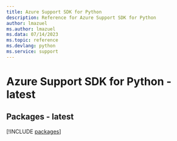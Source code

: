 ```yaml
---
title: Azure Support SDK for Python
description: Reference for Azure Support SDK for Python
author: lmazuel
ms.author: lmazuel
ms.data: 07/14/2023
ms.topic: reference
ms.devlang: python
ms.service: support
---
```

# Azure Support SDK for Python - latest
## Packages - latest
[!INCLUDE [packages](support-index.md)]
